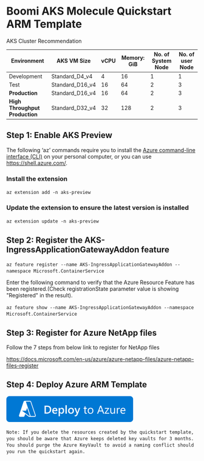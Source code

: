 # Boomi AKS Molecule Quickstart ARM Template

AKS Cluster Recommendation

| Environment   | AKS VM Size      | vCPU | Memory: GiB   | No. of System Node   | No. of user Node   |
| ------------- | ---------------- | ---- | ------------- | -------------------- | ------------------ |
| Development   | Standard_D4_v4   | 4    | 16            | 1                    | 1                  |
| Test      | Standard_D16_v4   | 16    | 64            | 2                    | 3                  |
| **Production**    | Standard_D16_v4  | 16   | 64            | 2                    | 3                  |
| **High Throughput Production**    | Standard_D32_v4  | 32   | 128           | 2                    | 3                  |


## Step 1: Enable AKS Preview

The following ‘az’ commands require you to install the [Azure command-line interface (CLI)](https://docs.microsoft.com/en-us/cli/azure/) on your personal computer, or you can use https://shell.azure.com/.

### Install the extension
`az extension add -n aks-preview`

### Update the extension to ensure the latest version is installed
`az extension update -n aks-preview`

## Step 2: Register the AKS-IngressApplicationGatewayAddon feature

`az feature register --name AKS-IngressApplicationGatewayAddon --namespace Microsoft.ContainerService`

Enter the following command to verify that the Azure Resource Feature has been registered.(Check registrationState parameter value is showing "Registered" in the result).


`az feature show --name AKS-IngressApplicationGatewayAddon --namespace Microsoft.ContainerService`

## Step 3: Register for Azure NetApp files
Follow the 7 steps from below link to register for NetApp files

https://docs.microsoft.com/en-us/azure/azure-netapp-files/azure-netapp-files-register

## Step 4: Deploy Azure ARM Template

[![Deploy To Azure](https://raw.githubusercontent.com/Azure/azure-quickstart-templates/master/1-CONTRIBUTION-GUIDE/images/deploytoazure.svg?sanitize=true)](https://portal.azure.com/#create/Microsoft.Template/uri/https%3A%2F%2Fraw.githubusercontent.com%2FGanesh-Yeole%2Fquickstart-aks-boomi-molecule%2Fmain%2FmainTemplate.json/createUIDefinitionUri/https%3A%2F%2Fraw.githubusercontent.com%2FGanesh-Yeole%2Fquickstart-aks-boomi-molecule%2Fmain%2FcreateUiDefinition.json)

`Note: If you delete the resources created by the quickstart template, you should be aware that Azure keeps deleted key vaults for 3 months. You should purge the Azure KeyVault to avoid a naming conflict should you run the quickstart again.`
